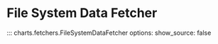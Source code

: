 # File System Data Fetcher

::: charts.fetchers.FileSystemDataFetcher
    options:
      show_source: false
